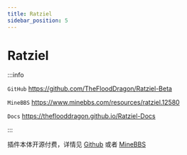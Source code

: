 ```yaml
---
title: Ratziel
sidebar_position: 5
---
```


# Ratziel

:::info

`GitHub` https://github.com/TheFloodDragon/Ratziel-Beta

`MineBBS` https://www.minebbs.com/resources/ratziel.12580

`Docs` https://theflooddragon.github.io/Ratziel-Docs

:::

插件本体开源付费，详情见 [Github](https://github.com/TheFloodDragon/Ratziel-Beta) 或者 [MineBBS](https://www.minebbs.com/resources/ratziel.12580/)
